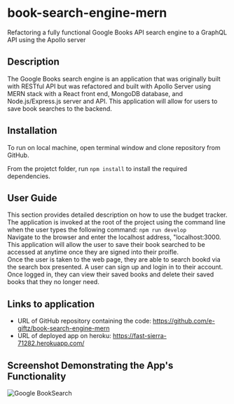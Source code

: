 # book-search-engine-mern
Refactoring a fully functional Google Books API search engine to a GraphQL API using the Apollo server

## Description
The Google Books search engine is an application that was originally built with RESTful API but was refactored and  built with Apollo Server using MERN stack with a React front end, MongoDB database, and Node.js/Express.js server and API. This application will allow for users to save book searches to the backend.<br />

## Installation
To run on local machine, open terminal window and clone repository from GitHub. 

From the projetct folder, run ```npm install``` to install the required dependencies.

## User Guide
This section provides detailed description on how to use the budget tracker.
The application is invoked at the root of the project using the command line when the user types the following command: ```npm run develop```<br />
Navigate to the browser and enter the localhost address, "localhost:3000.<br />
This application will allow the user to save their book searched to be accessed at anytime once they are signed into their proifle.<br />
Once the user is taken to the web page, they are able to search bookd via the search box presented. A user can sign up and login in to their account.  Once logged in, they can view their saved books and delete their saved books that they no longer need.<br />

## Links to application
* URL of GitHub repository containing the code: https://github.com/e-giftz/book-search-engine-mern
* URL of deployed app on heroku: https://fast-sierra-71282.herokuapp.com/


## Screenshot  Demonstrating  the App's  Functionality
![Google BookSearch](/assets/book_search_engine.png)